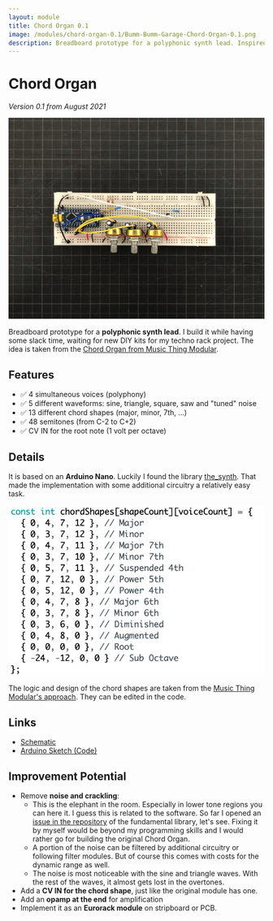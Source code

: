 ```yaml
---
layout: module
title: Chord Organ 0.1
image: /modules/chord-organ-0.1/Bumm-Bumm-Garage-Chord-Organ-0.1.png
description: Breadboard prototype for a polyphonic synth lead. Inspired by the Chord Organ from Music Thing Modular.
---
```


# Chord Organ

*Version 0.1 from August 2021*

![](Bumm-Bumm-Garage-Chord-Organ-0.1.png)

Breadboard prototype for a **polyphonic synth lead**. I build it while having some slack time, waiting for new DIY kits for my techno rack project. The idea is taken from the [Chord Organ from Music Thing Modular](https://musicthing.co.uk/pages/chord.html).

## Features

* ✅ 4 simultaneous voices (polyphony)
* ✅ 5 different waveforms: sine, triangle, square, saw and "tuned" noise
* ✅ 13 different chord shapes (major, minor, 7th, …)
* ✅ 48 semitones (from C-2 to C+2)
* ✅ CV IN for the root note (1 volt per octave)

## Details

It is based on an **Arduino Nano**. Luckily I found the library [the_synth](https://github.com/dzlonline/the_synth). That made the implementation with some additional circuitry a relatively easy task.

![chord-shapes](chord-shapes.png)

The logic and design of the chord shapes are taken from the [Music Thing Modular's approach](https://youtu.be/btCs3EEpJm0?t=104). They can be edited in the code.

## Links

<!-- Video Demo
Schematic (PDF)
-->

* [Schematic](Bumm-Bumm-Garage-Chord-Organ-0.1.pdf)
* [Arduino Sketch (Code)](https://github.com/bummbummgarage/bummbummgarage.github.io/blob/main/modules/chord-organ-0.1/chord-organ/chord-organ.ino)

## Improvement Potential

* Remove **noise and crackling**: 
  * This is the elephant in the room. Especially in lower tone regions you can here it. I guess this is related to the software. So far I opened an [issue in the repository](https://github.com/dzlonline/the_synth/issues/23) of the fundamental library, let's see. Fixing it by myself would be beyond my programming skills and I would rather go for building the original Chord Organ. 
  * A portion of the noise can be filtered by additional circuitry or following filter modules. But of course this comes with costs for the dynamic range as well.
  * The noise is most noticeable with the sine and triangle waves. With the rest of the waves, it almost gets lost in the overtones.
* Add a **CV IN for the chord shape**, just like the original module has one.
* Add an **opamp at the end** for amplification
* Implement it as an **Eurorack module** on stripboard or PCB.

<!-- Social links -->

